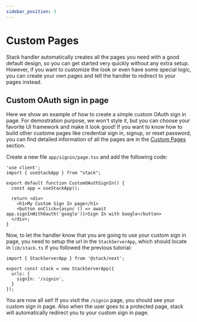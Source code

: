 ```yaml
---
sidebar_position: 3
---
```


# Custom Pages

Stack handler automatically creates all the pages you need with a good default design, so you can get started very quickly without any extra setup. However, if you want to customize the look or even have some special logic, you can create your own pages and tell the handler to redirect to your pages instead.

## Custom OAuth sign in page

Here we show an example of how to create a simple custom OAuth sign in page. For demostration purpose, we won't style it, but you can choose your favorite UI framework and make it look good! If you want to know how to build other custome pages like credential sign in, signup, or reset password, you can find detailed information of all the pages are in the [Custom Pages](/docs/category/pages) section. 

Create a new file `app/signin/page.tsx` and add the following code:

```tsx
'use client';
import { useStackApp } from "stack";

export default function CustomOAuthSignIn() {
  const app = useStackApp();

  return <div>
    <h1>My Custom Sign In page</h1>
    <button onClick={async () => await app.signInWithOauth('google')}>Sign In with Google</button>
  </div>;
}
```

Now, to let the handler know that you are going to use your custom sign in page, you need to setup the url in the `StackServerApp`, which should locate in `lib/stack.ts` if you followed the previous tutorial:

```tsx
import { StackServerApp } from '@stack/next';

export const stack = new StackServerApp({
  urls: {
    signIn: '/signin',
  }
});
```

You are now all set! If you visit the `/signin` page, you should see your custom sign in page. Also when the user goes to a protected page, stack will automatically redirect you to your custom sign in page.
